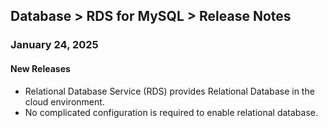 ## Database > RDS for MySQL > Release Notes

### January 24, 2025

#### New Releases

- Relational Database Service (RDS) provides Relational Database in the cloud environment.
- No complicated configuration is required to enable relational database.
